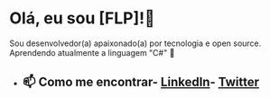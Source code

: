 # Olá, eu sou [FLP]!👋 
Sou desenvolvedor(a) apaixonado(a) por tecnologia e open source. 
Aprendendo atualmente a linguagem "C#" 🌱
-  ## 📫 Como me encontrar- [LinkedIn](link-do-linkedin)- [Twitter](link-do-twitter)

